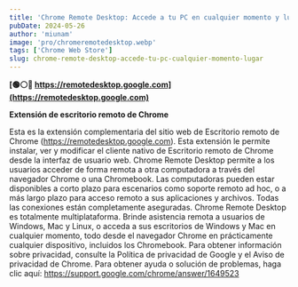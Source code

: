 ```yaml
---
title: 'Chrome Remote Desktop: Accede a tu PC en cualquier momento y lugar'
pubDate: 2024-05-26
author: 'miunam'
image: 'pro/chromeremotedesktop.webp'
tags: ['Chrome Web Store']
slug: chrome-remote-desktop-accede-tu-pc-cualquier-momento-lugar
---
```

**[🟢⚪️🔴 https://remotedesktop.google.com](https://remotedesktop.google.com)**

**Extensión de escritorio remoto de Chrome**

Esta es la extensión complementaria del sitio web de Escritorio remoto de Chrome (https://remotedesktop.google.com). Esta extensión le permite instalar, ver y modificar el cliente nativo de Escritorio remoto de Chrome desde la interfaz de usuario web. Chrome Remote Desktop permite a los usuarios acceder de forma remota a otra computadora a través del navegador Chrome o una Chromebook. Las computadoras pueden estar disponibles a corto plazo para escenarios como soporte remoto ad hoc, o a más largo plazo para acceso remoto a sus aplicaciones y archivos. Todas las conexiones están completamente aseguradas. Chrome Remote Desktop es totalmente multiplataforma. Brinde asistencia remota a usuarios de Windows, Mac y Linux, o acceda a sus escritorios de Windows y Mac en cualquier momento, todo desde el navegador Chrome en prácticamente cualquier dispositivo, incluidos los Chromebook. Para obtener información sobre privacidad, consulte la Política de privacidad de Google y el Aviso de privacidad de Chrome. Para obtener ayuda o solución de problemas, haga clic aquí: https://support.google.com/chrome/answer/1649523